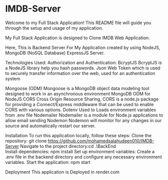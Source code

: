 # IMDB-Server

Welcome to my Full Stack Application! This README file will guide you through the setup and usage of my application.

My Full Stack Application is designed to Clone IMDB Web Application.

Here, This is Backend Server For My Application created by using 
NodeJS, 
MongoDB (NoSQL Database) 
ExpressJS Server.

Technologies Used:
Authorization and Authentication:
  BcryptJS
    BcryptJS is a NodeJS library help you hash passwords.
  Json Web Token
    which is used to securely transfer information over the web,
    used for an authentication system
    
  Mongoose (ODM)
     Mongoose is a MongoDB object data modeling tool designed to work in an asynchronous environment
     MongoDB ODM for NodeJS
  CORS
    Cross Origin Resource Sharing,
    CORS is a node.js package for providing a Connect/Express middleware that can be used to enable CORS with various options.
  Dotenv
    Used to Loads environment variables from .env file
  Nodemailer 
    Nodemailer is a module for Node.js applications to allow email sending
  Nodemon 
    Nodemon will monitor for any changes in our source and automatically restart our server.

Installation
  To run this application locally, follow these steps:
  Clone the repository: git clone https://github.com/mohamedsalahudeen010/IMDB-Server
  Navigate to the project directory:cd .\BackEnd\
  Install dependencies:
  npm install
  Set up environment variables:
  Create a .env file in the backend directory and configure any necessary environment variables.
  Start the application:
  npm start

 Deployment
  This application is Deployed in render.com

